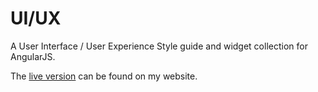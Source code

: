 # UI/UX
A User Interface / User Experience Style guide and widget collection for AngularJS.


The [live version](http://uiux.jgefroh.com/index.html) can be found on my website.
